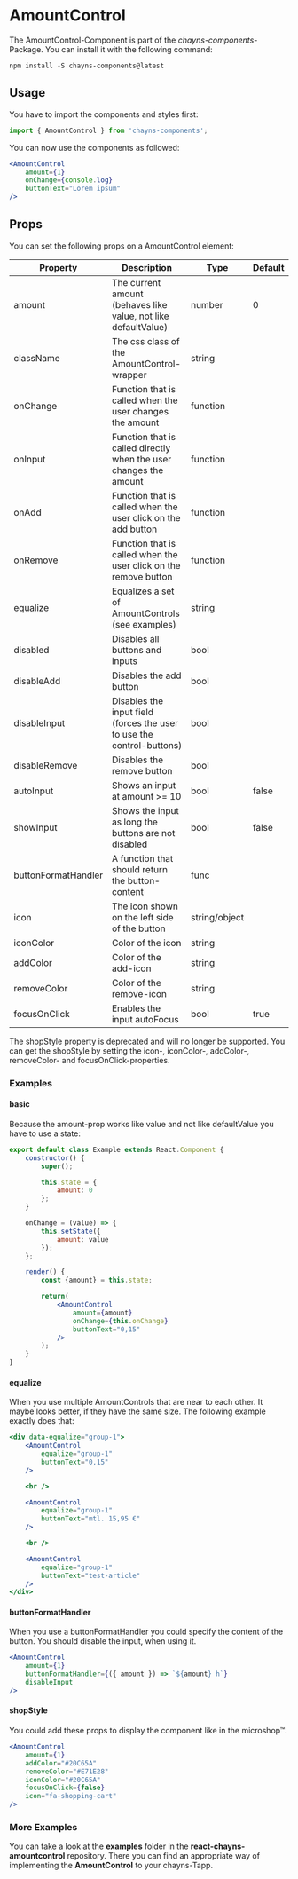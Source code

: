 # AmountControl #

The AmountControl-Component is part of the *chayns-components*-Package. You can install it with the following command:

    npm install -S chayns-components@latest


## Usage ##

You have to import the components and styles first:

```jsx harmony
import { AmountControl } from 'chayns-components';
```

You can now use the components as followed:
```jsx harmony
<AmountControl
    amount={1}
    onChange={console.log}
    buttonText="Lorem ipsum"
/>
```


## Props ##
You can set the following props on a AmountControl element:

| Property      | Description                                                                             | Type     | Default |
|---------------|-----------------------------------------------------------------------------------------|----------|---------|
| amount        | The current amount (behaves like value, not like defaultValue)                          | number   | 0       |
| className     | The css class of the AmountControl-wrapper                                              | string   |         |
| onChange      | Function that is called when the user changes the amount                                | function |         |
| onInput       | Function that is called directly when the user changes the amount                       | function |         |
| onAdd         | Function that is called when the user click on the add button                           | function |         |
| onRemove      | Function that is called when the user click on the remove button                        | function |         |
| equalize      | Equalizes a set of AmountControls (see examples)                                        | string   |         |
| disabled      | Disables all buttons and inputs                                                         | bool     |         |
| disableAdd    | Disables the add button                                                                 | bool     |         |
| disableInput  | Disables the input field (forces the user to use the control-buttons)                   | bool     |         |
| disableRemove | Disables the remove button                                                              | bool     |         |
| autoInput     | Shows an input at amount >= 10                                                          | bool     | false   |
| showInput     | Shows the input as long the buttons are not disabled                                    | bool     | false   |
| buttonFormatHandler | A function that should return the button-content                                  | func     |         |
| icon          | The icon shown on the left side of the button                                           | string/object   |         |
| iconColor     | Color of the icon                                                                       | string   |         |
| addColor      | Color of the add-icon                                                                   | string   |         |
| removeColor   | Color of the remove-icon                                                                | string   |         |
| focusOnClick  | Enables the input autoFocus                                                             | bool     | true    |

The shopStyle property is deprecated and will no longer be supported. You can get the shopStyle by setting the 
icon-, iconColor-, addColor-, removeColor- and focusOnClick-properties. 


### Examples ###


#### basic ####
Because the amount-prop works like value and not like defaultValue you have to use a state:
```jsx harmony
export default class Example extends React.Component {
    constructor() {
        super();

        this.state = {
            amount: 0
        };
    }

    onChange = (value) => {
        this.setState({
            amount: value
        });
    };

    render() {
        const {amount} = this.state;

        return(
            <AmountControl
                amount={amount}
                onChange={this.onChange}
                buttonText="0,15"
            />
        );
    }
}
```

#### equalize ####
When you use multiple AmountControls that are near to each other. It maybe looks better, if they have the same size.
The following example exactly does that:
```jsx harmony
<div data-equalize="group-1">
    <AmountControl
        equalize="group-1"
        buttonText="0,15"
    />

    <br />

    <AmountControl
        equalize="group-1"
        buttonText="mtl. 15,95 €"
    />

    <br />

    <AmountControl
        equalize="group-1"
        buttonText="test-article"
    />
</div>
```

#### buttonFormatHandler ####
When you use a buttonFormatHandler you could specify the content of the button.
You should disable the input, when using it.
```jsx harmony
<AmountControl
    amount={1}
    buttonFormatHandler={({ amount }) => `${amount} h`}
    disableInput
/>
```

#### shopStyle ####
You could add these props to display the component like in the microshop™.
```jsx harmony
<AmountControl
    amount={1}
    addColor="#20C65A"
    removeColor="#E71E28"
    iconColor="#20C65A"
    focusOnClick={false}
    icon="fa-shopping-cart"
/>
```


### More Examples ###

You can take a look at the **examples** folder in the **react-chayns-amountcontrol** repository. There you can find an appropriate way of implementing the **AmountControl** to your chayns-Tapp.
